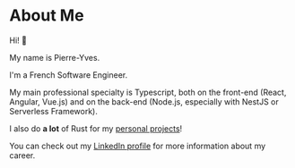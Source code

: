 <script lang="ts">
</script>

# About Me

Hi! :wave:

My name is Pierre-Yves.

I'm a French Software Engineer.

My main professional specialty is Typescript, both on the front-end (React, Angular, Vue.js) and on the back-end (Node.js, especially with NestJS or Serverless Framework).

I also do **a lot** of Rust for my [personal projects](https://github.com/pierreyoda)!

You can check out my [LinkedIn profile](https://www.linkedin.com/in/pierre-yves-diallo-567028113/) for more information about my career.

